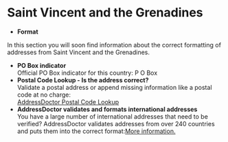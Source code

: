 Saint Vincent and the Grenadines
================================

- **Format**

In this section you will soon find information about the correct formatting of addresses from Saint Vincent and the Grenadines.
- **PO Box indicator**  
Official PO Box indicator for this country: P O Box
- **Postal Code Lookup - Is the address correct?**  
Validate a postal address or append missing information like a postal code at no charge:  
[AddressDoctor Postal Code Lookup](http://lookup.addressdoctor.com/lookup/default.aspx?lang=en&country=VCT)
- **AddressDoctor validates and formats international addresses**  
You have a large number of international addresses that need to be verified? AddressDoctor validates addresses from over 240 countries and puts them into the correct format:[More information.](index.php?id=31&L=1)